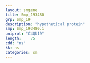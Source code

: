 ```yaml
---
layout: smgene
title: Smp_193480
grp: Smp_19
description: "hypothetical protein"
smp: Smp_193480.1
uniprot: "C4QU19"
length:    75
cdd: "ns"
kk: ns
categories: sm
---
```

